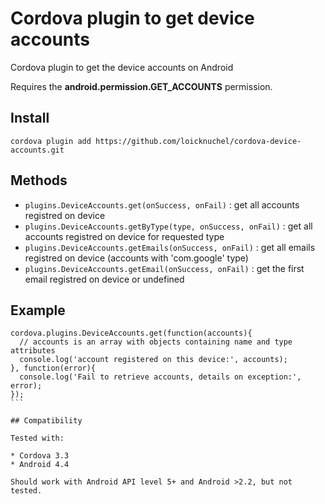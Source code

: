 # Cordova plugin to get device accounts

Cordova plugin to get the device accounts on Android

Requires the **android.permission.GET_ACCOUNTS** permission.

## Install

```
cordova plugin add https://github.com/loicknuchel/cordova-device-accounts.git
```

## Methods

- `plugins.DeviceAccounts.get(onSuccess, onFail)` : get all accounts registred on device
- `plugins.DeviceAccounts.getByType(type, onSuccess, onFail)` : get all accounts registred on device for requested type
- `plugins.DeviceAccounts.getEmails(onSuccess, onFail)` : get all emails registred on device (accounts with 'com.google' type)
- `plugins.DeviceAccounts.getEmail(onSuccess, onFail)` : get the first email registred on device or undefined

## Example

````
cordova.plugins.DeviceAccounts.get(function(accounts){
  // accounts is an array with objects containing name and type attributes
  console.log('account registered on this device:', accounts);
}, function(error){
  console.log('Fail to retrieve accounts, details on exception:', error);
});
```

## Compatibility

Tested with:

* Cordova 3.3
* Android 4.4

Should work with Android API level 5+ and Android >2.2, but not tested.
